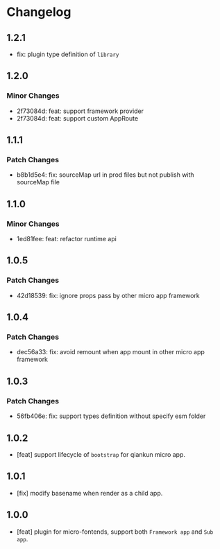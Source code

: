 # Changelog

## 1.2.1

- fix: plugin type definition of `library`

## 1.2.0

### Minor Changes

- 2f73084d: feat: support framework provider
- 2f73084d: feat: support custom AppRoute

## 1.1.1

### Patch Changes

- b8b1d5e4: fix: sourceMap url in prod files but not publish with sourceMap file

## 1.1.0

### Minor Changes

- 1ed81fee: feat: refactor runtime api

## 1.0.5

### Patch Changes

- 42d18539: fix: ignore props pass by other micro app framework

## 1.0.4

### Patch Changes

- dec56a33: fix: avoid remount when app mount in other micro app framework

## 1.0.3

### Patch Changes

- 56fb406e: fix: support types definition without specify esm folder

## 1.0.2

- [feat] support lifecycle of `bootstrap` for qiankun micro app.

## 1.0.1

- [fix] modify basename when render as a child app.

## 1.0.0

- [feat] plugin for micro-fontends, support both `Framework app` and `Sub app`.
